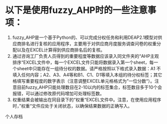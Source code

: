 # 以下是使用fuzzy_AHP时的一些注意事项：
1.	fuzzy_AHP是一个基于Python的、可以完成分权任务和利用DEAP2.1模型对供应商排名进行复核的应用程序，主要用于对供应商月度服务调查问卷的权重分配以及在EXCEL计算得到供应商排名后的复核。
2.	通过咨询工厂负责人员得到的重要程度等数据应该录入同文件夹的“AHP主观排序“EXCEL文件中，每一个EXCEL文件只能将数据录入第一个sheet，每一个sheet中只能存在一组待分权的数据。请严格按照以下格式录入数据：A1	不填入任何内容；A2、A3、A4等和B1、C1、D1等填入本组的待分权标签；其它格填写重要程度的数字表示（注意调整EXCEL单元格格式为”一位分数“）。注意目前fuzzy_AHP只能处理数目在2-10以内的标签集合，标签数目多于10个会报错，可以通过修改原代码增加可处理标签数。
3.	权重结果会被输出在同目录下的“权重“EXCEL文件中。注意，在使用应用程序时，”权重“文件应处于关闭状态，以确保结果数据的正确写入。

个人存档
